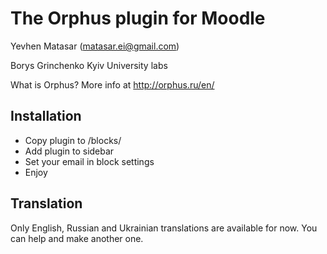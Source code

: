 # The Orphus plugin for Moodle
Yevhen Matasar (matasar.ei@gmail.com)

Borys Grinchenko Kyiv University labs

What is Orphus? More info at http://orphus.ru/en/
## Installation
* Copy plugin to /blocks/
* Add plugin to sidebar
* Set your email in block settings
* Enjoy

## Translation
Only English, Russian and Ukrainian translations are available for now. You can help and make another one.
